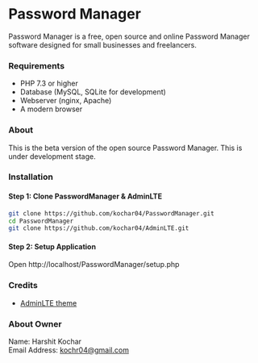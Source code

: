 # Password Manager

Password Manager is a free, open source and online Password Manager software designed for small businesses and freelancers.

### Requirements

- PHP 7.3 or higher
- Database (MySQL, SQLite for development)
- Webserver (nginx, Apache)
- A modern browser

### About

This is the beta version of the open source Password Manager. This is under development stage.

### Installation

#### Step 1: Clone PasswordManager & AdminLTE
<!-- Code Blocks -->
```bash
git clone https://github.com/kochar04/PasswordManager.git
cd PasswordManager
git clone https://github.com/kochar04/AdminLTE.git
```

#### Step 2: Setup Application
Open http://localhost/PasswordManager/setup.php

### Credits
- [AdminLTE theme](https://github.com/almasaeed2010/AdminLTE)

### About Owner
Name: Harshit Kochar<br />
Email Address: kochr04@gmail.com